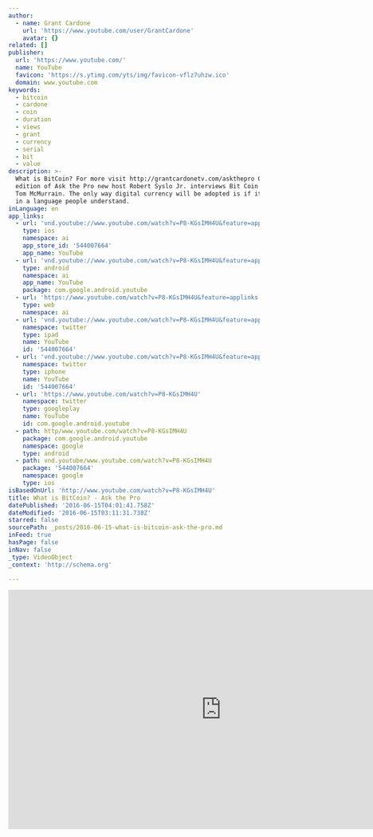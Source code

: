 ```yaml
---
author:
  - name: Grant Cardone
    url: 'https://www.youtube.com/user/GrantCardone'
    avatar: {}
related: []
publisher:
  url: 'https://www.youtube.com/'
  name: YouTube
  favicon: 'https://s.ytimg.com/yts/img/favicon-vflz7uhzw.ico'
  domain: www.youtube.com
keywords:
  - bitcoin
  - cardone
  - coin
  - duration
  - views
  - grant
  - currency
  - serial
  - bit
  - value
description: >-
  What is BitCoin? For more visit http://grantcardonetv.com/askthepro On this
  edition of Ask the Pro new host Robert Syslo Jr. interviews Bit Coin expert
  Tom McMurrain. The only way digital currency will be adopted is if it speaks
  in a language people understand.
inLanguage: en
app_links:
  - url: 'vnd.youtube://www.youtube.com/watch?v=P8-KGsIMH4U&feature=applinks'
    type: ios
    namespace: ai
    app_store_id: '544007664'
    app_name: YouTube
  - url: 'vnd.youtube://www.youtube.com/watch?v=P8-KGsIMH4U&feature=applinks'
    type: android
    namespace: ai
    app_name: YouTube
    package: com.google.android.youtube
  - url: 'https://www.youtube.com/watch?v=P8-KGsIMH4U&feature=applinks'
    type: web
    namespace: ai
  - url: 'vnd.youtube://www.youtube.com/watch?v=P8-KGsIMH4U&feature=applinks'
    namespace: twitter
    type: ipad
    name: YouTube
    id: '544007664'
  - url: 'vnd.youtube://www.youtube.com/watch?v=P8-KGsIMH4U&feature=applinks'
    namespace: twitter
    type: iphone
    name: YouTube
    id: '544007664'
  - url: 'https://www.youtube.com/watch?v=P8-KGsIMH4U'
    namespace: twitter
    type: googleplay
    name: YouTube
    id: com.google.android.youtube
  - path: http/www.youtube.com/watch?v=P8-KGsIMH4U
    package: com.google.android.youtube
    namespace: google
    type: android
  - path: vnd.youtube/www.youtube.com/watch?v=P8-KGsIMH4U
    package: '544007664'
    namespace: google
    type: ios
isBasedOnUrl: 'http://www.youtube.com/watch?v=P8-KGsIMH4U'
title: What is BitCoin? - Ask the Pro
datePublished: '2016-06-15T04:01:41.758Z'
dateModified: '2016-06-15T03:11:31.738Z'
starred: false
sourcePath: _posts/2016-06-15-what-is-bitcoin-ask-the-pro.md
inFeed: true
hasPage: false
inNav: false
_type: VideoObject
_context: 'http://schema.org'

---
```

<iframe src="http://cdn.embedly.com/widgets/media.html?src=https%3A%2F%2Fwww.youtube.com%2Fembed%2FP8-KGsIMH4U%3Ffeature%3Doembed&amp;url=http%3A%2F%2Fwww.youtube.com%2Fwatch%3Fv%3DP8-KGsIMH4U&amp;image=https%3A%2F%2Fi.ytimg.com%2Fvi%2FP8-KGsIMH4U%2Fhqdefault.jpg&amp;key=b7d04c9b404c499eba89ee7072e1c4f7&amp;type=text%2Fhtml&amp;schema=youtube" width="854" height="480" scrolling="no" frameborder="0" allowfullscreen="" style=""></iframe>